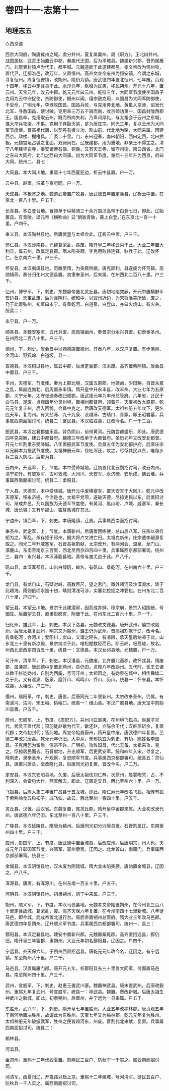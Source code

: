 # 卷四十一·志第十一

## 地理志五

△西京道

西京大同府，陶唐冀州之域。虞分并州。夏复属冀州。周《职方》，正北曰并州。战国属赵，武灵王始置云中郡。秦属代王国，后为平城县。魏属新兴郡。晋仍属雁门。刘琨表封猗卢为代王，都平城。元魏道武于此遂建都邑。孝文帝改为司州牧，置代尹，迁都洛邑，改万年，又置恒州。高齐文宣帝废州为恒安镇，今谓之东城，寻复恒州。周复恒安镇，改朔州。隋仍为镇。唐武德四年置北恒州，七年废。贞观十四年，移云中定襄县于此。永淳元年，默啜为民患，移民朔州。开元十八年，置云州。天宝元年，改云中郡。乾元元年曰云州。乾符三年，大同军节度使李国昌子克用为云中守捉使，杀防御使，据州以闻。僖宗赦克用，以国昌为大同军防御使，不受命。广明元年，李琢攻国昌，国昌兵败，与克用奔北地。黄巢入京师，诏发代北军，寻赦国昌，使讨贼。克用率三万五千骑而南，收京师功第一，国昌封陇西郡王。国昌卒，克用取云州。既而所向失利，乃卑词厚礼，与太祖会于云州之东城，谋大举兵攻梁，不果。克用子存勖灭梁，是为唐庄宗。同光三年，复以云州为大同军节度使。晋高祖代唐，以契丹有援立功，割山前、代北地为赂，大同来属，因建西京。敌楼、棚橹具。广袤二十里。门，东曰迎春，南曰朝阳，西曰定西，北曰拱极。元魏宫垣占城之北面，双阙尚在。辽既建都，用为重地，非亲王不得主之。清宁八年建华岩寺，奉安诸帝石像、铜像。又有天王寺、留守司衙，南曰西省。北门之东曰大同府，北门之西曰大同驿。初为大同军节度，重熙十三年升为西京，府曰大同。统州二、县七：

大同县。本大同川地。重熙十七年西夏犯边，析云中县置。户一万。

云中县。赵置。沿革与京府同。户一万。

天成县。本极塞之地。魏道武帝置广牧县，唐武德五年置定襄县，辽析云中置。在京北一百八十里。户五千。

长青县。本白登台地。冒顿单于纵精骑三十余万围汉高帝于白登七日，即此。辽始置县。有青陂。梁元帝《横吹曲》云“朝跋青陂，暮上白登。”在东京北一百一十里。户四千。

奉义县。本汉陶林县地。后唐武皇与太祖会此。辽析云中置。户三千。

怀仁县。本汉沙南县。元魏葛荣乱，县废。隋开皇二年移云内于此。大业二年置大利县，属云州，改属定襄郡。隋末陷突厥。李克用败赫连铎，驻兵于此。辽改怀仁。在京南六十里。户三千。

怀安县。本汉夷舆县地。历魏至隋，为突厥所据，唐克颉利，县遂废为怀荒镇。高勋镇燕，奏分归化州文德县置。初隶奉圣州，后来属。在州西北二百八十里。户三千。

弘州，博宁军，下，刺史。东魏静帝置北灵丘县。唐初地陷突厥，开元中置横野军安边县，天宝乱废，后为襄阴村。统和中，以寰州近边，为宋将潘美所破，废之，乃于此置弘州，初军曰永宁。有桑乾河、白道泉、白登山，亦曰火烧山，有火井。统县二：

永宁县。户一万。

顺圣县。本魏安塞军，五代兵废。高勋镇幽州，奏景宗分永兴县置。初隶奉圣州。在州西北二百八十里。户三千。

德州，下，刺史。唐会昌中以西德店置德州。开泰八年，以汉户复置。有步落泉、金河山、野狐岭、白道坂。县一：

宣德县。本汉桐过县地，属云中郡，后隶定襄郡，汉末废。高齐置紫阿镇。唐会昌中置县。户三千。

丰州，天德军，节度使。秦为上郡北境，汉属五原郡。地碛卤，少田畴。自晋永嘉之乱，属赫连勃勃。后周置永丰镇。隋开皇中升永丰县，改丰州。大业七年为五原郡，义宁元年，太守张逊奏改归顺郡。唐武德元年为丰州总管府。六年省，迁民于白马县，遂废。贞观四年分灵州境，置相州都督府，领蕃户。天宝初改九原郡。乾元元年复丰州，后入回鹘。会昌中克之，后唐改天德军。太祖神册五年攻下，更名应天军，复为州。有大盐泺、九十九泉、没越泺、古碛口、青冢，即王昭君墓，兵事属西南面招讨司。统县二：富民县。本汉临戎县，辽改今名。户一千二百。

振武县。本汉定襄郡盛乐县。背负阴山，前带黄河。元魏尝都盛乐，即此。唐武德四年克突厥，建云中都督府。麟德三年改单于大都督府。圣历元年又改安北都督。开元七年割隶东受降城。八年置振武军节度使。会昌五年为安北都护府。后唐庄宗以兄嗣本为振武节度使。太祖神册元年，伐吐浑还，攻之，尽俘其民以东，唯存乡兵三百人防戍。后更为县。

云内州，开远军，下，节度。本中受降城地。辽初置代北云朔招讨司，改云内州。清宁初升。有威塞军、古可敦城、大同川、天安军、永济栅、安乐戍、拂云堆。兵事属西南面招讨司。统县二：柔服县。

宁人县。天德军，本中受降城。唐开元中废横塞军，置天安军于大同川。乾元中改天德军，移永济栅，今治是也。太祖平党项，遂破天德，尽掠吏民以东。后置招讨司，渐成井邑，乃以国族为天德军节度使。有黄河、黑山峪、卢城、威塞军、秦长城、唐长城；又有牟那山，钳耳觜城在其北。

宁边州，镇西军，下，刺史。本唐隆镇，辽置。兵事属西南面招讨司。

奉圣州，武定军，上，节度。本唐新州。后唐置团练使，总山后八军，庄宗以弟存矩为之。军乱，杀存矩于祁州，拥大将卢文进亡归。太祖克新州，庄宗遣李嗣源复取之。同光二年升威塞军。石晋高祖割献，太宗改升。有两河会、温泉、龙门山、涿鹿山。东南至南京三百里，西北至西京四百四十里。兵事属西京都部署司。统州三、县四：永兴县。本汉涿鹿县地。黄帝与蚩尤战于此。户八千。

矾山县。本汉军都县。山出白绿矾，故名。有矾山、桑乾河。在州南六十里。户三千。

龙门县。有龙门山，石壁对峙，高数百尺，望之若门。徼外诸河及沙漠潦水，皆于此趣海。雨则俄顷水逾十仞，睛则清浅可涉，实塞北控扼之冲要也。在州东北二百八十里，户四千。

望云县。本望云川地。景宗于此建潜邸，因而成井肆。穆宗崩，景宗入绍国统，号御庄。后置望云县，直隶彰愍宫，附庸于此。在州东北二百六十里。户一千。

归化州，雄武军，上，刺史。本汉下洛县。元魏改文德县。唐升武州，僖宗改毅州。后唐太祖复武州，明宗又为毅州，潞王仍为武州。晋高祖割献于辽，改今名。有桑乾河；会河川；爱阳川；炭山，又谓之陉头。有凉殿，承天皇后纳凉于此，山东北三十里有新凉殿，景宗纳凉于此，唯松棚数陉而已。断云岭，极高峻，故名。州西北至西京四百五十里，统县一：文德县。本汉女祁县地。元魏置，户一万。

可汗州，清平军，下，刺史。本汉潘县，元魏废。北齐置北燕郡，改怀戎县。隋废郡，属涿郡。唐武德中复置北燕州，县仍旧。贞观八年改妫州。五代时，奚王去诸以数千帐徙妫州，自别为西奚，号可汗州；太祖因之。有妫泉在城中，相传舜嫔二女于此。又有温泉、版泉、磨笄山、鸡鸣山、乔山、历山。统县一：怀来县。本怀戎县，太祖改。户三千。

儒州，缙阳军，中，刺史。唐置。后唐同光二年隶新州。太宗改奉圣州，仍属。有南溪河、沽河、宋王峪、桃峪口。统县一：缙山县。本汉广蜜县地。唐天宝中割妫川县置。户五千。

蔚州，忠顺军，上，节度。《周职方》，并州川曰沤夷，在州境飞狐县。赵襄子灭代，武灵王置代郡；项羽徙赵歇为代王，歇还赵，立陈余王代；汉韩信斩余，复置代郡；文帝初封代；皆此地。周宣帝始置蔚州，隋开皇中废。唐武德四年复置。至德二年改兴唐县。乾元元年仍旧。大中从，朱邪执宜为刺史，有功，赐姓名李国昌。子克用乞为留后，僖宗不许。广明初，攻败国昌，代北无备，太祖来攻，克之，俘掠居民而去。石晋献地，升忠顺军，后更武安军。统和四年入宋，寻复之，降刺史，隶奉圣州，升观察，复忠顺军节度。兵事属西京都部署司。统县五：灵仙县。唐置兴唐县，梁改隆化县，后唐同光初复置，晋改今名。户二万。

定安县。本汉东安阳县地，久废。后唐太祖伐刘仁恭，次蔚州，晨雾晦冥，占，不利深入，会雷电大作，燕军解去，即此。辽置定安县。西北至州六十里。户一万。

飞狐县。后周大象二年置广昌县于五龙城，即此。隋仁寿元年改名飞狐。相传有狐于紫荆岭食五粒松子，成飞仙，故云。西北至州一百四十里。户五千。

灵丘县。汉置。后汉省。东魏复置，属灵丘郡。隋开皇中罢郡来属。大业初改隶代州。唐武德六年仍旧。东北至州一百八十里。户三千。

广陵县。本汉延陵县。隋唐为镇州。后唐同光初分兴唐县置。石晋割属辽。东南至州四十里。户三千。

应州，彰国军，上，节度。唐武德中置金城县，后改应州。后唐明宗，州人也。天成元年升彰国军节度，兴唐军、寰州隶焉。辽因之。北龙首山，南雁门。兵事属西京都部署司。统县三：

金城县。本汉阴馆县地，汉末废为阴馆城。隋大业末陷突厥。唐始置金城县，辽因之。户八千。

浑源县。唐置。有浑源川。在州东南一百五十里。户五千。

河阴县。本汉阴馆县地。初隶朔州，清宁中来属。户三千。

朔州，顺义军，下，节度。本汉马邑县地。元魏孝文帝始置朔州，在今州北三百八十里定襄故城。葛荣乱，废。高齐天保六年复置，在今州南四十七里新城。八年徙马邑，即今城。武成帝置北道行台。周武帝置朔州总管府。隋大业三年改马邑郡。唐武德四年复朔州。辽升顺义军节度。兵事属西京都部署司。统州一、县三：

鄯阳县。本汉定襄县地。建安中置新兴郡。元魏置桑乾郡。高齐置招远县，郡仍旧。隋开皇三年罢郡，隶朔州。大业元年初名鄯阳县，辽因之。户四千。

宁远县。齐天保六年，于朔州西置招远县。唐乾元元年改今名，辽因之。有宁远镇。东至朔州八十里。户二千。

马邑县。汉置属雁门郡。唐开元五年，析鄯阳县东三十里置大同军，倚郭置马邑县。南至朔州四十里。户三千。

武州，宣威军，下，刺史。赵惠王置武川塞。魏置神武县。唐末置武州，后唐改毅州。重熙九年复武州，号宣威军。统县一：神武县。魏置。晋改新城。后唐太祖生神武川之新城，即此。初隶朔州，后置州，并宁远为一县来属。户五千。

东胜州，武兴军，下，刺史。隋开皇七年置胜州。大业五年改榆林郡。唐贞观五年于南河地置决胜州，故谓此为东胜州。天宝七年又为榆林郡。乾元元年复为胜州。太祖神册元年破振武军，胜州之民皆趋河东，州废。晋割代北来献，复置。兵事属西南面招讨司。统县二：

榆林县。

河滨县。

金肃州。重熙十二年伐西夏置。割燕民三百户、防秋军一千实之。属西南而招讨司。

河清军。西夏归辽，开直路以趋上京。重熙十二年建城，号河清军。徙民五百户、防秋兵一千人实之。属西南面招讨司。
